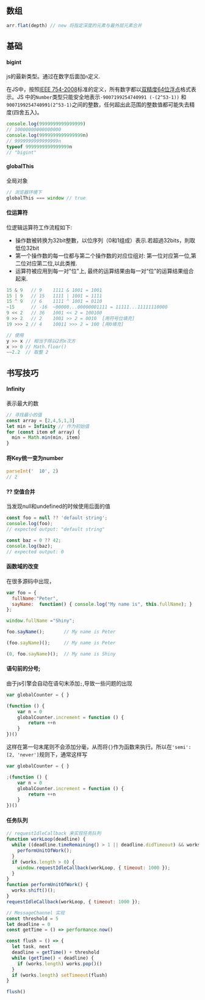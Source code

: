 

## 数组

```javascript
arr.flat(depth) // new 将指定深度的元素与最外层元素合并
```





## 基础

#### bigint
js的最新类型。通过在数字后面加`n`定义.

在JS中，按照[IEEE 754-2008](https://link.segmentfault.com/?enc=7Il%2FflvyjWTtm6DGl6e%2Fvw%3D%3D.ZRKtgT55iAp6cSZqIiezd6cTHlGk5TZHmWsN4jXy3AYKABqk5SUUB1b7ZLcbKHzSRbD0ViMf4qVePBHqkbb9iA%3D%3D)标准的定义，所有数字都以[双精度64位浮点](https://link.segmentfault.com/?enc=bxZO%2FGVOpZhoKXCO4XyUUw%3D%3D.naKOm3LX%2BfNPNnSsp2GHOxSjIqZ2piqcnWk8ysxxCfAiFCwbstCg6YVT%2Fld0uHrREoqeTTRCsNu35RIaTG08w8fMGZfIs7s5vIVvm0%2BrYJg%3D)格式表示。JS 中的`Number`类型只能安全地表示`-9007199254740991 (-(2^53-1))` 和`9007199254740991(2^53-1)`之间的整数，任何超出此范围的整数值都可能失去精度(四舍五入)。

```javascript
console.log(9999999999999999)
// 10000000000000000
console.log(9999999999999999n)
// 9999999999999999n
typeof 9999999999999999n
// "bigint"
```

#### globalThis
全局对象
```javascript
// 浏览器环境下
globalThis === window // true
```

#### 位运算符

位逻辑运算符工作流程如下:

- 操作数被转换为32bit整數，以位序列（0和1组成）表示.若超過32bits，則取低位32bit
- 第一个操作数的每一位都与第二个操作数的对应位组对: 第一位对应第一位,第二位对应第二位,以此类推.
- 运算符被应用到每一对"位"上, 最终的运算结果由每一对“位”的运算结果组合起来.

```javascript
15 & 9   // 9    1111 & 1001 = 1001
15 | 9   // 15   1111 | 1001 = 1111
15 ^ 9   // 6    1111 ^ 1001 = 0110
~15      // -16  ~00000...00000001111 = 11111...11111110000
9 << 2   // 36   1001 << 2 = 100100
9 >> 2   // 2    1001 >> 2 = 0010  [用符号位填充]
19 >>> 2 // 4    10011 >>> 2 = 100 [用0填充]

// 使用
y >> x // 相当于除以2的x次方
x >> 0 // Math.floor()
~~2.2  // 取整 2
```



## 书写技巧


#### Infinity
表示最大的数

```javascript
// 寻找最小的值
const array = [2,4,5,1,3]
let min = Infinity // 作为初始值
for (const item of array) {
  min = Math.min(min, item)
}
```

#### 将Key统一变为number

```javascript
parseInt('  10', 2)
// 2
```

#### ?? 空值合并

当发现null和undefined的时候使用后面的值

```javascript
const foo = null ?? 'default string';
console.log(foo);
// expected output: "default string"

const baz = 0 ?? 42;
console.log(baz);
// expected output: 0
```

#### 函数域的改变

在很多源码中出现，

```javascript
var foo = {
  fullName:"Peter",
  sayName:  function() { console.log("My name is", this.fullName); }
};

window.fullName ="Shiny";

foo.sayName();       // My name is Peter

(foo.sayName)();     // My name is Peter

(0, foo.sayName)();  // My name is Shiny
```

#### 语句前的分号;

由于js引擎会自动在语句末添加`;`,导致一些问题的出现

```javascript
var globalCounter = { }

(function () {
    var n = 0
    globalCounter.increment = function () {
        return ++n
    }
})()
```

这样在第一句末尾则不会添加分毫，从而将`{}`作为函数来执行。所以在`'semi': [2, 'never']`规则下，通常这样写

```javascript
var globalCounter = { }

;(function () {
    var n = 0
    globalCounter.increment = function () {
        return ++n
    }
})()
```

#### 任务队列

```javascript
// requestIdleCallback 来实现任务队列    
function workLoop(deadline) {
  while ((deadline.timeRemaining() > 1 || deadline.didTimeout) && works.length > 0) {
    performUnitOfWork();
  }
  if (works.length > 0) {
    window.requestIdleCallback(workLoop, { timeout: 1000 });
  }
}
function performUnitOfWork() {
  works.shift()();
}
requestIdleCallback(workLoop, { timeout: 1000 });

// MessageChannel 实现
const threshold = 5
let deadline = 0
const getTime = () => performance.now()

const flush = () => {
  let task, next
  deadline = getTime() + threshold
  while (getTime() < deadline) {
    if (works.length) works.pop()()
  }
  if (works.length) setTimeout(flush)
}

flush()
```

